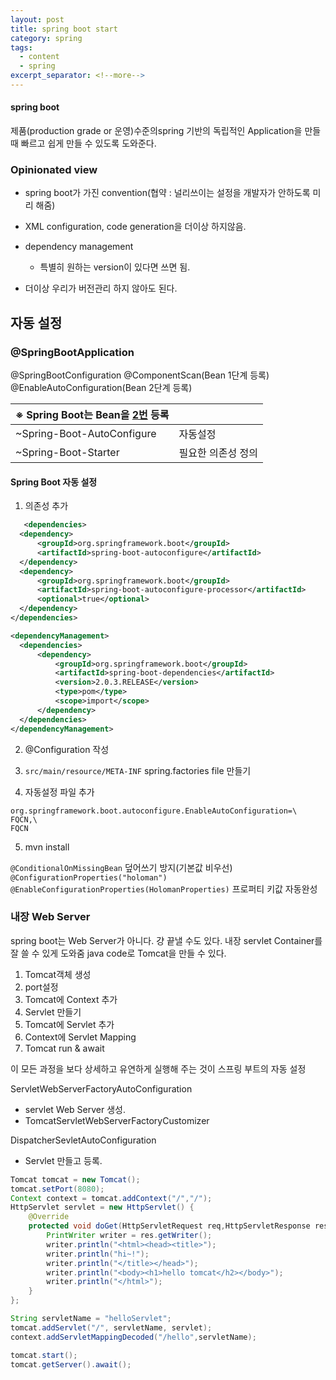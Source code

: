 ```yaml
---
layout: post
title: spring boot start
category: spring
tags:
  - content
  - spring
excerpt_separator: <!--more-->
---
```


#### spring boot

제품(production grade or 운영)수준의spring 기반의 독립적인 Application을 만들 때 빠르고 쉽게 만들 수 있도록 도와준다.

 <!--more-->

### Opinionated view

- spring boot가 가진 convention(협약 : 널리쓰이는 설정을 개발자가 안하도록 미리 해줌)

- XML configuration, code generation을 더이상 하지않음.

- dependency management
  - 특별히 원하는 version이 있다면 쓰면 됨.
- 더이상 우리가 버전관리 하지 않아도 된다.

## 자동 설정

### @SpringBootApplication

@SpringBootConfiguration
@ComponentScan(Bean 1단계 등록)
@EnableAutoConfiguration(Bean 2단계 등록)

| ※ Spring Boot는 Bean을 <u>2번</u> 등록 |                    |
| -------------------------------------- | ------------------ |
| ~Spring-Boot-AutoConfigure             | 자동설정           |
| ~Spring-Boot-Starter                   | 필요한 의존성 정의 |

#### Spring Boot 자동 설정

1. 의존성 추가

```XML
   <dependencies>
  <dependency>
      <groupId>org.springframework.boot</groupId>
      <artifactId>spring-boot-autoconfigure</artifactId>
  </dependency>
  <dependency>
      <groupId>org.springframework.boot</groupId>
      <artifactId>spring-boot-autoconfigure-processor</artifactId>
      <optional>true</optional>
  </dependency>
</dependencies>

<dependencyManagement>
  <dependencies>
      <dependency>
          <groupId>org.springframework.boot</groupId>
          <artifactId>spring-boot-dependencies</artifactId>
          <version>2.0.3.RELEASE</version>
          <type>pom</type>
          <scope>import</scope>
      </dependency>
  </dependencies>
</dependencyManagement>
```

2. @Configuration 작성

3. `src/main/resource/META-INF` spring.factories file 만들기

4. 자동설정 파일 추가

```properties
org.springframework.boot.autoconfigure.EnableAutoConfiguration=\
FQCN,\
FQCN
```

5. mvn install

`@ConditionalOnMissingBean` 덮어쓰기 방지(기본값 비우선)
`@ConfigurationProperties("holoman")`
`@EnableConfigurationProperties(HolomanProperties)`
프로퍼티 키값 자동완성

### 내장 Web Server

spring boot는 Web Server가 아니다.
걍 끝낼 수도 있다.
내장 servlet Container를 잘 쓸 수 있게 도와줌
java code로 Tomcat을 만들 수 있다.

1. Tomcat객체 생성
2. port설정
3. Tomcat에 Context 추가
4. Servlet 만들기
5. Tomcat에 Servlet 추가
6. Context에 Servlet Mapping
7. Tomcat run & await

이 모든 과정을 보다 상세하고 유연하게 실행해 주는 것이 스프링 부트의 자동 설정

ServletWebServerFactoryAutoConfiguration

- servlet Web Server 생성.
- TomcatServletWebServerFactoryCustomizer

DispatcherSevletAutoConfiguration

- Servlet 만들고 등록.

```java
Tomcat tomcat = new Tomcat();
tomcat.setPort(8080);
Context context = tomcat.addContext("/","/");
HttpServlet servlet = new HttpServlet() {
    @Override
	protected void doGet(HttpServletRequest req,HttpServletResponse res) throws IOException {
		PrintWriter writer = res.getWriter();
		writer.println("<html><head><title>");
		writer.println("hi~!");
		writer.println("</title></head>");
		writer.println("<body><h1>hello tomcat</h2></body>");
		writer.println("</html>");
	}
};

String servletName = "helloServlet";
tomcat.addServlet("/", servletName, servlet);
context.addServletMappingDecoded("/hello",servletName);

tomcat.start();
tomcat.getServer().await();
```
